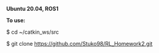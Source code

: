 **Ubuntu 20.04, ROS1**

**To use:**

$ cd ~/catkin_ws/src

$ git clone https://github.com/Stuko98/RL_Homework2.git
